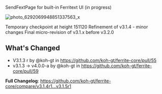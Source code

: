 SendFextPage for built-in Ferritext UI (in progress)  

![photo_6292069948851337563_x](https://github.com/koh-gt/ferrite-core/assets/101822992/e2e9c9ad-6511-4c95-ac1a-80f685d5795d)

Temporary checkpoint at height 151120
Refinement of v3.1.4 - minor changes
Final micro-revision of v3.1.x before v3.2.0

## What's Changed
* V3.1.3 r by @koh-gt in https://github.com/koh-gt/ferrite-core/pull/55
* v3.1.3 -> v4.0.0-a by @koh-gt in https://github.com/koh-gt/ferrite-core/pull/59

**Full Changelog**: https://github.com/koh-gt/ferrite-core/compare/v3.1.4r1...v3.1.5r1